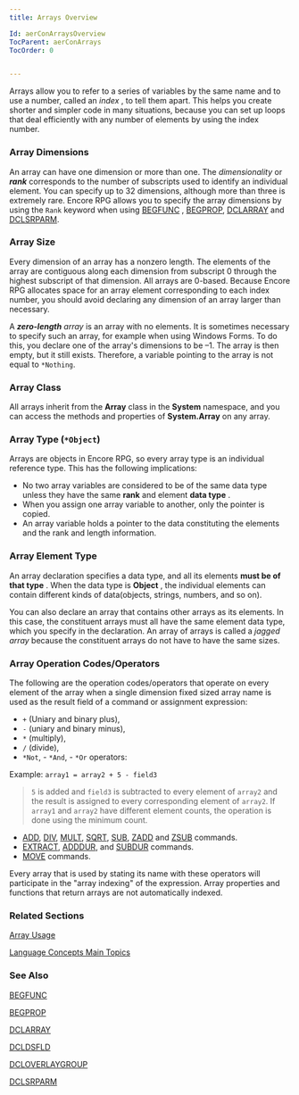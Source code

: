 ```yaml
---
title: Arrays Overview

Id: aerConArraysOverview
TocParent: aerConArrays
TocOrder: 0


---
```


Arrays allow you to refer to a series of variables by the same name and to use a number, called an *index* , to tell them apart. This helps you create shorter and simpler code in many situations, because you can set up loops that deal efficiently with any number of elements by using the index number. 

### Array Dimensions
An array can have one dimension or more than one. The *dimensionality* or ***rank*** corresponds to the number of subscripts used to identify an individual element. You can specify up to 32 dimensions, although more than three is extremely rare. Encore RPG allows you to specify the array dimensions by using the ```Rank``` keyword when using [BEGFUNC](/dox/BEGFUNC.html) , [BEGPROP](/dox/BEGPROP.html), [DCLARRAY](/dox/DCLARRAY.html) and [DCLSRPARM](/dox/DCLSRPARM.html). 

### Array Size
Every dimension of an array has a nonzero length. The elements of the array are contiguous along each dimension from subscript 0 through the highest subscript of that dimension. All arrays are 0-based. Because Encore RPG allocates space for an array element corresponding to each index number, you should avoid declaring any dimension of an array larger than necessary. 

A ***zero-length** array* is an array with no elements. It is sometimes necessary to specify such an array, for example when using Windows Forms. To do this, you declare one of the array's dimensions to be –1. The array is then empty, but it still exists. Therefore, a variable pointing to the array is not equal to ```*Nothing```. 

### Array Class
All arrays inherit from the **Array** class in the **System** namespace, and you can access the methods and properties of **System.Array** on any array. 

### Array Type (```*Object```)
Arrays are objects in Encore RPG, so every array type is an individual reference type. This has the following implications: 

- No two array variables are considered to be of the same data
                type unless they have the same **rank**  and element **data type** .
- When you assign one array variable to another, only the pointer is copied.
- An array variable holds a pointer to the data constituting the elements and the
                rank and length information.

### Array Element Type
An array declaration specifies a data type, and all its elements **must be of that type** . When the data type is **Object** , the individual elements can contain different kinds of data(objects, strings, numbers, and so on). 

You can also declare an array that contains other arrays as its elements. In this case, the constituent arrays must all have the same element data type, which you specify in the declaration. An array of arrays is called a *jagged array* because the constituent arrays do not have to have the same sizes. 

### Array Operation Codes/Operators
The following are the operation codes/operators that operate on every element of the array when a single dimension fixed sized array name is used as the result field of a command or assignment expression: 

- ```+``` (Uniary and binary plus), 
- ```-``` (uniary and binary minus), 
- ```*``` (multiply), 
- ```/``` (divide), 
- ```*Not```,  - ```*And```,  - ```*Or``` operators:

Example:  ```array1 = array2 + 5 - field3```

>  ```5``` is added and ```field3``` is subtracted to every element of ```array2``` and the result is assigned to every corresponding element of ```array2```.  If ```array1``` and ```array2``` have different element counts, the operation is done using the minimum count.

- [ADD](/dox/ADD.html), [DIV](/dox/DIV.html), [MULT](/dox/MULT.html), [SQRT](/dox/SQRT.html), [SUB](/dox/SUB.html), [ZADD](/dox/ZADD.html) and [ZSUB](/dox/Z_SUB.html) commands.
- [EXTRACT](/dox/EXTRACT.html), [ADDDUR](/dox/ADDHANDLER.html), and [SUBDUR](/dox/SUBDUR.html) commands.
- [MOVE](/dox/MOVE.html) commands.

Every array that is used by stating its name with these operators will participate in the "array indexing" of the expression. Array properties and functions that return arrays are not automatically indexed.

### Related Sections
[Array Usage](ArraysUsage.html)

[Language Concepts Main Topics](/concepts/LanguageConceptsMain.html) 

### See Also
[BEGFUNC](/dox/BEGFUNC.html)

[BEGPROP](/dox/BEGPROP.html)

[DCLARRAY](/dox/DCLARRAY.html)

[DCLDSFLD](/dox/DCLDSFLD.html)

[DCLOVERLAYGROUP](/dox/DCLOVERLAYGROUP.html)

[DCLSRPARM](/dox/DCLSRPARM.html) 
